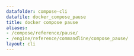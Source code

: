 ```yaml
---
datafolder: compose-cli
datafile: docker_compose_pause
title: docker compose pause
aliases:
- /compose/reference/pause/
- /engine/reference/commandline/compose_pause/
layout: cli
---
```


<!--
抱歉，此页面的内容是根据 Docker 源代码自动生成的。如果您想建议更改此处显示的文本，您需要通过搜索此仓库来找到该字符串：
https://github.com/docker/compose
-->
